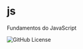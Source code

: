 # js
Fundamentos do JavaScript

![GitHub License](https://img.shields.io/github/license/sanchessky/js)
